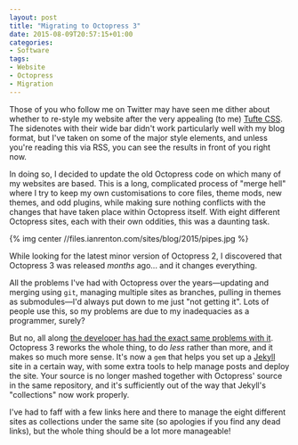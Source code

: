 ```yaml
---
layout: post
title: "Migrating to Octopress 3"
date: 2015-08-09T20:57:15+01:00
categories:
- Software
tags:
- Website
- Octopress
- Migration
---
```


Those of you who follow me on Twitter may have seen me dither about whether to re-style my website after the very appealing (to me) [Tufte CSS](http://www.daveliepmann.com/tufte-css/). The sidenotes with their wide bar didn't work particularly well with my blog format, but I've taken on some of the major style elements, and unless you're reading this via RSS, you can see the results in front of you right now.

In doing so, I decided to update the old Octopress code on which many of my websites are based. This is a long, complicated process of "merge hell" where I try to keep my own customisations to core files, theme mods, new themes, and odd plugins, while making sure nothing conflicts with the changes that have taken place within Octopress itself. With eight different Octopress sites, each with their own oddities, this was a daunting task.

{% img center //files.ianrenton.com/sites/blog/2015/pipes.jpg %}

While looking for the latest minor version of Octopress 2, I discovered that Octopress 3 was released *months* ago... and it changes everything.

All the problems I've had with Octopress over the years&mdash;updating and merging using `git`, managing multiple sites as branches, pulling in themes as submodules&mdash;I'd always put down to me just "not getting it". Lots of people use this, so my problems are due to my inadequacies as a programmer, surely?

But no, all along [the developer has had the exact same problems with it](http://octopress.org/2015/01/15/octopress-3.0-is-coming/). Octopress 3 reworks the whole thing, to do *less* rather than more, and it makes so much more sense. It's now a `gem` that helps you set up a [Jekyll](http://jekyllrb.com) site in a certain way, with some extra tools to help manage posts and deploy the site. Your source is no longer mashed together with Octopress' source in the same repository, and it's sufficiently out of the way that Jekyll's "collections" now work properly.

I've had to faff with a few links here and there to manage the eight different sites as collections under the same site (so apologies if you find any dead links), but the whole thing should be a lot more manageable!
